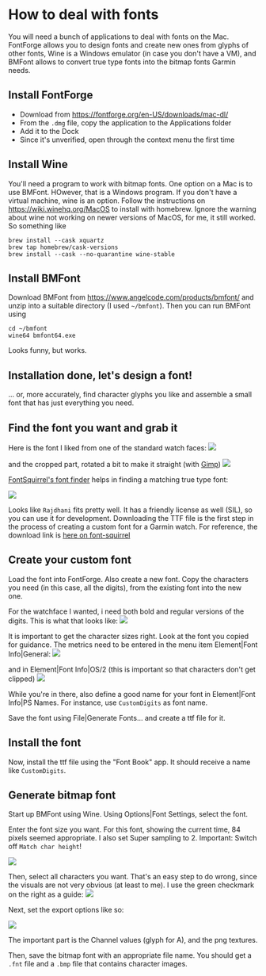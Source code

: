 # How to deal with fonts

You will need a bunch of applications to deal with fonts on the Mac. FontForge allows you to design fonts and create new ones from glyphs of other fonts, Wine is a Windows emulator (in case you don't have a VM), and BMFont allows to convert true type fonts into the bitmap fonts Garmin needs.

## Install FontForge
- Download from https://fontforge.org/en-US/downloads/mac-dl/
- From the `.dmg` file, copy the application to the Applications folder
- Add it to the Dock
- Since it's unverified, open through the context menu the first time

## Install Wine
You'll need a program to work with bitmap fonts. One option on a Mac is to use BMFont. HOwever, that is a Windows program. If you don't have a virtual machine, wine is an option. Follow the instructions on https://wiki.winehq.org/MacOS to install with homebrew. Ignore the warning about wine not working on newer versions of MacOS, for me, it still worked. So something like

```
brew install --cask xquartz
brew tap homebrew/cask-versions
brew install --cask --no-quarantine wine-stable
```

## Install BMFont
Download BMFont from https://www.angelcode.com/products/bmfont/
and unzip into a suitable directory (I used `~/bmfont`). Then you can run BMFont using
```
cd ~/bmfont
wine64 bmfont64.exe
```

Looks funny, but works.

## Installation done, let's design a font!
... or, more accurately, find character glyphs you like and assemble a small font that has just everything you need.

## Find the font you want and grab it
Here is the font I liked from one of the standard watch faces: 
![](images/original-watch-face.png)

and the cropped part, rotated a bit to make it straight (with [Gimp](https://www.gimp.org/))
![](images/cropped-digits.png)

[FontSquirrel's font finder](https://www.fontsquirrel.com/matcherator) helps in finding a matching true type font:

![](images/fontsquirrel-snippet.png)

Looks like `Rajdhani` fits pretty well. It has a friendly license as well (SIL), so you can use it for development. Downloading the TTF file is the first step in the process of creating a custom font for a Garmin watch. For reference, the download link is [here on font-squirrel](https://www.fontsquirrel.com/fonts/download/rajdhani)

## Create your custom font
Load the font into FontForge. Also create a new font. Copy the characters you need (in this case, all the digits), from the existing font into the new one.

For the watchface I wanted, i need both bold and regular versions of the digits. This is what that looks like:
![](images/fontforge-digits.png)

It is important to get the character sizes right. Look at the font you copied for guidance. The metrics need to be entered in the menu item Element|Font Info|General:
![](images/fontforge-metrics.png)

and in Element|Font Info|OS/2 (this is important so that characters don't get clipped)
![](images/fontforge-metrics2.png)

While you're in there, also define a good name for your font in Element|Font Info|PS Names. For instance, use `CustomDigits` as font name.

Save the font using File|Generate Fonts... and create a ttf file for it.
## Install the font
Now, install the ttf file using the "Font Book" app. It should receive a name like `CustomDigits`.

## Generate bitmap font
Start up BMFont using Wine. Using Options|Font Settings, select the font. 

Enter the font size you want. For this font, showing the current time, 84 pixels seemed appropriate. I also set Super sampling to 2. Important: Switch off `Match char height`!

![](images/bmfont-settings.png)

Then, select all characters you want. That's an easy step to do wrong, since the visuals are not very obvious (at least to me). I use the green checkmark on the right as a guide:
![](images/bmfont-checkmark.png)

Next, set the export options like so:

![](images/bmfont-export-options.png)

The important part is the Channel values (glyph for A), and the png textures.

Then, save the bitmap font with an appropriate file name. You should get a `.fnt` file and a `.bmp` file that contains character images.
